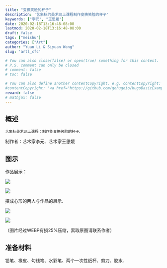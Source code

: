 ```yaml
---
title: "变换笑脸的杯子"
description: '艺象标的美术网上课程制作变换笑脸的杯子'
keywords: ["李元", "王思媛"]
date: 2020-02-18T13:16:48-08:00
lastmod: 2020-02-18T13:16:48-08:00
draft: false
tags: ["meishu"]
categories: ["Art"]
author: "Yuan Li & Siyuan Wang"
slug: 'artl_cfc'

# You can also close(false) or open(true) something for this content.
# P.S. comment can only be closed
# comment: false
# toc: false

# You can also define another contentCopyright. e.g. contentCopyright: "This is another copyright."
#contentCopyright: '<a href="https://github.com/gohugoio/hugoBasicExample" rel="noopener" target="_blank">See origin</a>'
reward: false
# mathjax: false
---
```


## 概述

`艺象标美术网上课程：制作能变换笑脸的杯子`.

制作者：艺术家李元、艺术家王思媛

## 图示

作品展示：

![](/images/art/changefacecup1.webp)



![](/images/art/changefacecup2.webp)

摆成心形的两人与作品的展示. 

![](/images/art/changefacecup3.webp)

![](/images/art/changefacecup4.webp)

（图片经过WEBP有损25%压缩，索取原图请联系作者）



## 准备材料

铅笔、橡皮、勾线笔、水彩笔、两个一次性纸杯、剪刀、胶水. 

